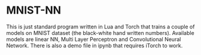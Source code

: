 # MNIST-NN
This is just standard program written in Lua and Torch that trains a couple of models on MNIST dataset (the black-white hand written numbers). Available models are linear NN, Multi Layer Perceptron and Convolutional Neural Network. There is also a demo file in ipynb that requires iTorch to work.
